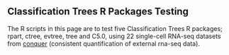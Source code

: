 ## Classification Trees R Packages Testing

The R scripts in this page are to test five Classification Trees R packages; rpart, ctree, evtree, tree and C5.0, using 22 single-cell RNA-seq datasets from [conquer](http://imlspenticton.uzh.ch:3838/conquer/) (consistent quantification of external rna-seq data). 
